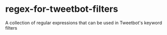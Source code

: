 regex-for-tweetbot-filters
==========================

A collection of regular expressions that can be used in Tweetbot's keyword filters
